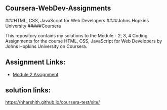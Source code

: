 ## Coursera-WebDev-Assignments
###HTML, CSS, JavaScript for Web Developers ####Johns Hopkins University #####Coursera<br>

This repository contains my solutions to the Module - 2, 3, 4 Coding Assignments for the course HTML, CSS, JavaScript for Web Developers by Johns Hopkins University on Coursera.

## Assignment Links:
- [Module 2 Assignment](http://goo.gl/4Blt4G)


## solution links:
https://hharshith.github.io/coursera-test/site/

